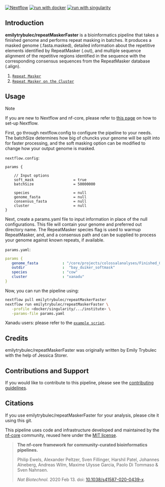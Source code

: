 [![Nextflow](https://img.shields.io/badge/nextflow%20DSL2-%E2%89%A523.04.0-23aa62.svg)](https://www.nextflow.io/)
[![run with docker](https://img.shields.io/badge/run%20with-docker-0db7ed?labelColor=000000&logo=docker)](https://www.docker.com/)
[![run with singularity](https://img.shields.io/badge/run%20with-singularity-1d355c.svg?labelColor=000000)](https://sylabs.io/docs/)

## Introduction

**emilytrybulec/repeatMaskerFaster** is a bioinformatics pipeline that takes a finished genome and performs repeat masking in batches. It produces a masked genome (.fasta.masked), detailed information about the repetitive elements identified by RepeatMasker (.out), and multiple sequence alignment of the repetitive regions identified in the sequence with the corresponding consensus sequences from the RepeatMasker database (.align). 

1. [`Repeat Masker`](https://www.repeatmasker.org/)
2. [`Repeat Masker on the Cluster`](https://github.com/Dfam-consortium/RepeatMasker_Nextflow)
   

## Usage

> [!NOTE]
> If you are new to Nextflow and nf-core, please refer to [this page](https://nf-co.re/docs/usage/installation) on how to set-up Nextflow.

First, go through nextflow.config to configure the pipeline to your needs. The batchSize determines how big of chuncks your genome will be split into for faster processing, and the soft masking option can be modified to change how your output genome is masked.  


`nextflow.config`:

```config
params {

    // Input options
    soft_mask                  = true
    batchSize                  = 50000000

    species                    = null
    genome_fasta               = null
    consensus_fasta            = null
    cluster                    = null
}
```


Next, create a params.yaml file to input information in place of the null configurations. This file will contain your genome and preferred out directory name. The RepeatMasker species flag is used to warmup RepeatMasker, and, and a consensus path and can be supplied to process your genome against known repeats, if available.     
  
`params.yaml`:

```yaml
params {
   genome_fasta           : "/core/projects/colossalanalyses/Finished_Genomes_for_Annotation/BayDuikerCDO11_5Jan2023_RaconR3.fasta"
   outdir                 :  "bay_duiker_softmask"
   species                : "cow"
   cluster                : "xanadu"
}
```

Now, you can run the pipeline using:

```bash
nextflow pull emilytrybulec/repeatMaskerFaster
nextflow run emilytrybulec/repeatMaskerFaster \
   -profile <docker/singularity/.../institute> \
   -params-file params.yaml
```

Xanadu users: please refer to the [`example script`](https://github.com/emilytrybulec/repeat_curation/blob/main/nextflow.sh).    


## Credits

emilytrybulec/repeatMaskerFaster was originally written by Emily Trybulec with the help of Jessica Storer.


## Contributions and Support

If you would like to contribute to this pipeline, please see the [contributing guidelines](.github/CONTRIBUTING.md).

## Citations
If you use emilytrybulec/repeatMaskerFaster for your analysis, please cite it using this git.


This pipeline uses code and infrastructure developed and maintained by the [nf-core](https://nf-co.re) community, reused here under the [MIT license](https://github.com/nf-core/tools/blob/master/LICENSE).

> **The nf-core framework for community-curated bioinformatics pipelines.**
>
> Philip Ewels, Alexander Peltzer, Sven Fillinger, Harshil Patel, Johannes Alneberg, Andreas Wilm, Maxime Ulysse Garcia, Paolo Di Tommaso & Sven Nahnsen.
>
> _Nat Biotechnol._ 2020 Feb 13. doi: [10.1038/s41587-020-0439-x](https://dx.doi.org/10.1038/s41587-020-0439-x).

